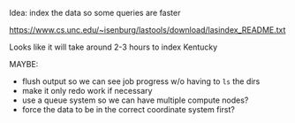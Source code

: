 Idea: index the data so some queries are faster

https://www.cs.unc.edu/~isenburg/lastools/download/lasindex_README.txt

Looks like it will take around 2-3 hours to index Kentucky

MAYBE:

 - flush output so we can see job progress w/o having to `ls` the dirs
 - make it only redo work if necessary
 - use a queue system so we can have multiple compute nodes?
 - force the data to be in the correct coordinate system first?

